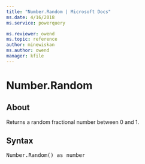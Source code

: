 ```yaml
---
title: "Number.Random | Microsoft Docs"
ms.date: 4/16/2018
ms.service: powerquery

ms.reviewer: owend
ms.topic: reference
author: minewiskan
ms.author: owend
manager: kfile
---
```

# Number.Random

  
## About  
Returns a random fractional number between 0 and 1.  
  
## Syntax

<pre>
Number.Random() as number  
</pre>
